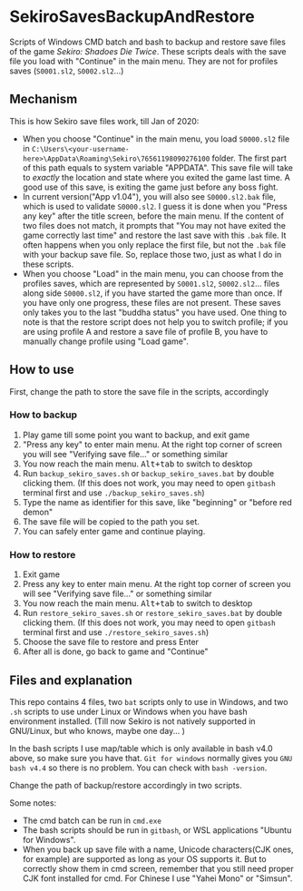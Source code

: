 # SekiroSavesBackupAndRestore
Scripts of Windows CMD batch and bash to backup and restore save files of the game *Sekiro: Shadoes Die Twice*. These scripts deals with the save file you load with "Continue" in the main menu. They are not for profiles saves (`S0001.sl2`, `S0002.sl2`...)

## Mechanism
This is how Sekiro save files work, till Jan of 2020:
 - When you choose "Continue" in the main menu, you load `S0000.sl2` file in `C:\Users\<your-username-here>\AppData\Roaming\Sekiro\76561198090276100` folder. The first part of this path equals to system variable "APPDATA". This save file will take to *exactly* the location and state where you exited the game last time. A good use of this save, is exiting the game just before any boss fight.
 - In current version("App v1.04"), you will also see `S0000.sl2.bak` file, which is used to validate `S0000.sl2`. I guess it is done when you "Press any key" after the title screen, before the main menu. If the content of two files does not match, it prompts that "You may not have exited the game correctly last time" and restore the last save with this `.bak` file. It often happens when you only replace the first file, but not the `.bak` file with your backup save file. So, replace those two, just as what I do in these scripts.
 - When you choose "Load" in the main menu, you can choose from the profiles saves, which are represented by `S0001.sl2`, `S0002.sl2`... files along side `S0000.sl2`, if you have started the game more than once. If you have only one progress, these files are not present. These saves only takes you to the last "buddha status" you have used. One thing to note is that the restore script does not help you to switch profile; if you are using profile A and restore a save file of profile B, you have to manually change profile using "Load game". 

## How to use
First, change the path to store the save file in the scripts, accordingly
### How to backup
1. Play game till some point you want to backup, and exit game
2. "Press any key" to enter main menu. At the right top corner of screen you will see "Verifying save file..." or something similar
3. You now reach the main menu. <kbd>Alt+tab</kbd> to switch to desktop
4. Run `backup_sekiro_saves.sh` or `backup_sekiro_saves.bat` by double clicking them. (If this does not work, you may need to open `gitbash` terminal first and use `./backup_sekiro_saves.sh`)
5. Type the name as identifier for this save, like "beginning" or "before red demon"
6. The save file will be copied to the path you set.
7. You can safely enter game and continue playing.

### How to restore
1. Exit game
2. Press any key to enter main menu. At the right top corner of screen you will see "Verifying save file..." or something similar
3. You now reach the main menu. <kbd>Alt+tab</kbd> to switch to desktop
4. Run `restore_sekiro_saves.sh` or `restore_sekiro_saves.bat` by double clicking them. (If this does not work, you may need to open `gitbash` terminal first and use `./restore_sekiro_saves.sh`)
5. Choose the save file to restore and press Enter
6. After all is done, go back to game and "Continue"

## Files and explanation
This repo contains 4 files, two `bat` scripts only to use in Windows, and two `.sh` scripts to use under Linux or Windows when you have bash environment installed. (Till now Sekiro is not natively supported in GNU/Linux, but who knows, maybe one day... )

In the bash scripts I use map/table which is only available in bash v4.0 above, so make sure you have that. `Git for windows` normally gives you `GNU bash v4.4` so there is no problem. You can check with `bash -version`. 

Change the path of backup/restore accordingly in two scripts.

Some notes:
- The cmd batch can be run in `cmd.exe`
- The bash scripts should be run in `gitbash`, or WSL applications "Ubuntu for Windows". 
- When you back up save file with a name, Unicode characters(CJK ones, for example) are supported as long as your OS supports it. But to correctly show them in cmd screen, remember that you still need proper CJK font installed for cmd. For Chinese I use "Yahei Mono" or "Simsun".
